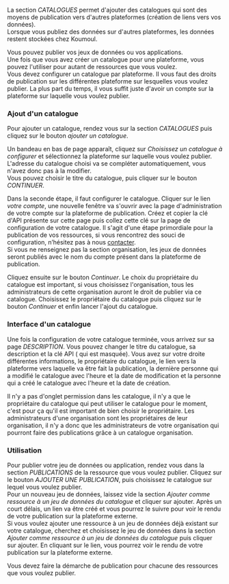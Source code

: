 La section *CATALOGUES* permet d'ajouter des catalogues qui sont des moyens de publication vers d'autres plateformes (création de liens vers vos données).  
Lorsque vous publiez des données sur d'autres plateformes, les données restent stockées chez Koumoul.

Vous pouvez publier vos jeux de données ou vos applications.  
Une fois que vous avez créer un catalogue pour une plateforme, vous pouvez l'utiliser pour autant de ressources que vous voulez.  
Vous devez configurer un catalogue par plateforme.
Il vous faut des droits de publication sur les différentes plateforme sur lesquelles vous voulez publier. La plus part du temps, il vous suffit juste d'avoir un compte sur la plateforme sur laquelle vous voulez publier.

### Ajout d'un catalogue

Pour ajouter un catalogue, rendez vous sur la section *CATALOGUES* puis cliquez sur le bouton *ajouter un catalogue*.  

Un bandeau en bas de page apparaît, cliquez sur *Choisissez un catalogue à configurer* et sélectionnez la plateforme sur laquelle vous voulez publier.  
L'adresse du catalogue choisi va se compléter automatiquement, vous n'avez donc pas à la modifier.  
Vous pouvez choisir le titre du catalogue, puis cliquer sur le bouton *CONTINUER*.

Dans la seconde étape, il faut configurer le catalogue. Cliquer sur le lien *votre compte*, une nouvelle fenêtre va s'ouvrir avec la page d'administration de votre compte sur la plateforme de publication. Créez et copier la clé d'API présente sur cette page puis collez cette clé sur la page de configuration de votre catalogue. Il s'agit d'une étape primordiale pour la publication de vos ressources, si vous rencontrez des souci de configuration, n’hésitez pas à nous [contacter](https://koumoul.com/contact).  
Si vous ne renseignez pas la section organisation, les jeux de données seront publiés avec le nom du compte présent dans la plateforme de publication.

Cliquez ensuite sur le bouton *Continuer*. Le choix du propriétaire du catalogue est important, si vous choisissez l'organisation, tous les administrateurs de cette organisation auront le droit de publier via ce catalogue. Choisissez le propriétaire du catalogue puis cliquez sur le bouton *Continuer* et enfin lancer l'ajout du catalogue.

### Interface d'un catalogue

Une fois la configuration de votre catalogue terminée, vous arrivez sur sa page *DESCRIPTION*. Vous pouvez changer le titre du catalogue, sa description et la clé API ( qui est masquée). Vous avez sur votre droite différentes informations, le propriétaire du catalogue, le lien vers la plateforme vers laquelle va être fait la publication, la dernière personne qui a modifié le catalogue avec l'heure et la date de modification et la personne qui a créé le catalogue avec l'heure et la date de création.

Il n'y a pas d'onglet permission dans les catalogue, il n'y a que le propriétaire du catalogue qui peut utiliser le catalogue pour le moment, c'est pour ça qu'il est important de bien choisir le propriétaire. Les administrateurs d'une organisation sont les propriétaires de leur organisation, il n'y a donc que les administrateurs de votre organisation qui pourront faire des publications grâce à un catalogue organisation.

### Utilisation

Pour publier votre jeu de données ou application, rendez vous dans la section *PUBLICATIONS* de la ressource que vous voulez publier. Cliquez sur le bouton *AJOUTER UNE PUBLICATION*, puis choisissez le catalogue sur lequel vous voulez publier.  
Pour un nouveau jeu de données, laissez vide la section *Ajouter comme ressource à un jeu de données du catalogue* et cliquer sur ajouter. Après un court délais, un lien va être créé et vous pourrez le suivre pour voir le rendu de votre publication sur la plateforme externe.  
Si vous voulez ajouter une ressource à un jeu de données déjà existant sur votre catalogue, cherchez et choisissez le jeu de données dans la section *Ajouter comme ressource à un jeu de données du catalogue* puis cliquer sur ajouter. En cliquant sur le lien, vous pourrez voir le rendu de votre publication sur la plateforme externe.

Vous devez faire la démarche de publication pour chacune des ressources que vous voulez publier.
